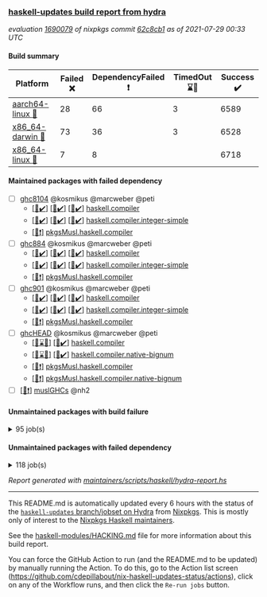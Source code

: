 ### [haskell-updates build report from hydra](https://hydra.nixos.org/jobset/nixpkgs/haskell-updates)
*evaluation [1690079](https://hydra.nixos.org/eval/1690079) of nixpkgs commit [62c8cb1](https://github.com/NixOS/nixpkgs/commits/62c8cb182690e8fabd098e3e4924332218219e51) as of 2021-07-29 00:33 UTC*
#### Build summary

 | Platform | Failed :x: | DependencyFailed :heavy_exclamation_mark: | TimedOut :hourglass::no_entry_sign: | Success :heavy_check_mark: | 
 | --- | --- | --- | --- | --- | 
 | [aarch64-linux :iphone:](https://hydra.nixos.org/eval/1690079?filter=.aarch64-linux) | 28 | 66 | 3 | 6589 | 
 | [x86_64-darwin :apple:](https://hydra.nixos.org/eval/1690079?filter=.x86_64-darwin) | 73 | 36 | 3 | 6528 | 
 | [x86_64-linux :penguin:](https://hydra.nixos.org/eval/1690079?filter=.x86_64-linux) | 7 | 8 |  | 6718 | 
#### Maintained packages with failed dependency
- [ ] [ghc8104](https://hydra.nixos.org/eval/1690079?filter=ghc8104) @kosmikus @marcweber @peti
  - [[:iphone::heavy_check_mark:]](https://hydra.nixos.org/build/148386706) [[:apple::heavy_check_mark:]](https://hydra.nixos.org/build/148232712) [[:penguin::heavy_check_mark:]](https://hydra.nixos.org/build/148386272) [haskell.compiler](https://hydra.nixos.org/eval/1690079?filter=haskell.compiler.ghc8104)
  - [[:iphone::heavy_check_mark:]](https://hydra.nixos.org/build/148376984) [[:apple::heavy_check_mark:]](https://hydra.nixos.org/build/148228743) [[:penguin::heavy_check_mark:]](https://hydra.nixos.org/build/148380038) [haskell.compiler.integer-simple](https://hydra.nixos.org/eval/1690079?filter=haskell.compiler.integer-simple.ghc8104)
  -   [[:penguin::heavy_exclamation_mark:]](https://hydra.nixos.org/build/148658003) [pkgsMusl.haskell.compiler](https://hydra.nixos.org/eval/1690079?filter=pkgsMusl.haskell.compiler.ghc8104)
- [ ] [ghc884](https://hydra.nixos.org/eval/1690079?filter=ghc884) @kosmikus @marcweber @peti
  - [[:iphone::heavy_check_mark:]](https://hydra.nixos.org/build/148388394) [[:apple::heavy_check_mark:]](https://hydra.nixos.org/build/148239757) [[:penguin::heavy_check_mark:]](https://hydra.nixos.org/build/148377361) [haskell.compiler](https://hydra.nixos.org/eval/1690079?filter=haskell.compiler.ghc884)
  - [[:iphone::heavy_check_mark:]](https://hydra.nixos.org/build/148387955) [[:apple::heavy_check_mark:]](https://hydra.nixos.org/build/148237372) [[:penguin::heavy_check_mark:]](https://hydra.nixos.org/build/148387289) [haskell.compiler.integer-simple](https://hydra.nixos.org/eval/1690079?filter=haskell.compiler.integer-simple.ghc884)
  -   [[:penguin::heavy_exclamation_mark:]](https://hydra.nixos.org/build/148657996) [pkgsMusl.haskell.compiler](https://hydra.nixos.org/eval/1690079?filter=pkgsMusl.haskell.compiler.ghc884)
- [ ] [ghc901](https://hydra.nixos.org/eval/1690079?filter=ghc901) @kosmikus @marcweber @peti
  - [[:iphone::heavy_check_mark:]](https://hydra.nixos.org/build/148376511) [[:apple::heavy_check_mark:]](https://hydra.nixos.org/build/148231710) [[:penguin::heavy_check_mark:]](https://hydra.nixos.org/build/148378419) [haskell.compiler](https://hydra.nixos.org/eval/1690079?filter=haskell.compiler.ghc901)
  - [[:iphone::heavy_check_mark:]](https://hydra.nixos.org/build/148377636) [[:apple::heavy_check_mark:]](https://hydra.nixos.org/build/148241715) [[:penguin::heavy_check_mark:]](https://hydra.nixos.org/build/148376410) [haskell.compiler.integer-simple](https://hydra.nixos.org/eval/1690079?filter=haskell.compiler.integer-simple.ghc901)
  -   [[:penguin::heavy_exclamation_mark:]](https://hydra.nixos.org/build/148657998) [pkgsMusl.haskell.compiler](https://hydra.nixos.org/eval/1690079?filter=pkgsMusl.haskell.compiler.ghc901)
- [ ] [ghcHEAD](https://hydra.nixos.org/eval/1690079?filter=ghcHEAD) @kosmikus @marcweber @peti
  - [[:apple::hourglass::no_entry_sign:]](https://hydra.nixos.org/build/148234967) [[:penguin::heavy_check_mark:]](https://hydra.nixos.org/build/148377968) [haskell.compiler](https://hydra.nixos.org/eval/1690079?filter=haskell.compiler.ghcHEAD)
  - [[:apple::hourglass::no_entry_sign:]](https://hydra.nixos.org/build/148246756) [[:penguin::heavy_check_mark:]](https://hydra.nixos.org/build/148387511) [haskell.compiler.native-bignum](https://hydra.nixos.org/eval/1690079?filter=haskell.compiler.native-bignum.ghcHEAD)
  -  [[:penguin::heavy_exclamation_mark:]](https://hydra.nixos.org/build/148658002) [pkgsMusl.haskell.compiler](https://hydra.nixos.org/eval/1690079?filter=pkgsMusl.haskell.compiler.ghcHEAD)
  -  [[:penguin::heavy_exclamation_mark:]](https://hydra.nixos.org/build/148657997) [pkgsMusl.haskell.compiler.native-bignum](https://hydra.nixos.org/eval/1690079?filter=pkgsMusl.haskell.compiler.native-bignum.ghcHEAD)
- [ ] [[:penguin::heavy_exclamation_mark:]](https://hydra.nixos.org/build/148658001) [muslGHCs](https://hydra.nixos.org/eval/1690079?filter=muslGHCs) @nh2
#### Unmaintained packages with build failure
<details><summary>95 job(s) </summary>

- [ ] [[:iphone::heavy_check_mark:]](https://hydra.nixos.org/build/148721478) [[:apple::x:]](https://hydra.nixos.org/build/148714254) [[:penguin::heavy_check_mark:]](https://hydra.nixos.org/build/148710759) [haskellPackages.FractalArt](https://hydra.nixos.org/eval/1690079?filter=haskellPackages.FractalArt) 
- [ ] [[:iphone::heavy_check_mark:]](https://hydra.nixos.org/build/148386229) [[:apple::x:]](https://hydra.nixos.org/build/148235041) [[:penguin::heavy_check_mark:]](https://hydra.nixos.org/build/148385362) [haskellPackages.GLHUI](https://hydra.nixos.org/eval/1690079?filter=haskellPackages.GLHUI) 
- [ ] [[:iphone::x:]](https://hydra.nixos.org/build/148709468) [[:apple::heavy_check_mark:]](https://hydra.nixos.org/build/148721018) [[:penguin::heavy_check_mark:]](https://hydra.nixos.org/build/148715940) [haskellPackages.HQu](https://hydra.nixos.org/eval/1690079?filter=haskellPackages.HQu) 
- [ ] [[:iphone::x:]](https://hydra.nixos.org/build/148375155) [[:apple::heavy_check_mark:]](https://hydra.nixos.org/build/148235321) [[:penguin::heavy_check_mark:]](https://hydra.nixos.org/build/148381581) [haskellPackages.HsASA](https://hydra.nixos.org/eval/1690079?filter=haskellPackages.HsASA) 
- [ ] [[:iphone::x:]](https://hydra.nixos.org/build/148717403) [[:apple::heavy_check_mark:]](https://hydra.nixos.org/build/148713298) [[:penguin::heavy_check_mark:]](https://hydra.nixos.org/build/148719077) [haskellPackages.OrderedBits](https://hydra.nixos.org/eval/1690079?filter=haskellPackages.OrderedBits) 
- [ ] [[:iphone::heavy_check_mark:]](https://hydra.nixos.org/build/148379658) [[:apple::x:]](https://hydra.nixos.org/build/148242213) [[:penguin::heavy_check_mark:]](https://hydra.nixos.org/build/148378574) [haskellPackages.SDL-image](https://hydra.nixos.org/eval/1690079?filter=haskellPackages.SDL-image) 
- [ ] [[:iphone::heavy_check_mark:]](https://hydra.nixos.org/build/148380693) [[:apple::x:]](https://hydra.nixos.org/build/148245217) [[:penguin::heavy_check_mark:]](https://hydra.nixos.org/build/148375758) [haskellPackages.SDL-mixer](https://hydra.nixos.org/eval/1690079?filter=haskellPackages.SDL-mixer) 
- [ ] [[:iphone::heavy_check_mark:]](https://hydra.nixos.org/build/148386959) [[:apple::x:]](https://hydra.nixos.org/build/148242008) [[:penguin::heavy_check_mark:]](https://hydra.nixos.org/build/148382866) [haskellPackages.SDL-ttf](https://hydra.nixos.org/eval/1690079?filter=haskellPackages.SDL-ttf) 
- [ ] [[:iphone::x:]](https://hydra.nixos.org/build/148710644) [[:apple::heavy_check_mark:]](https://hydra.nixos.org/build/148716648) [[:penguin::heavy_check_mark:]](https://hydra.nixos.org/build/148713876) [haskellPackages.accelerate-llvm](https://hydra.nixos.org/eval/1690079?filter=haskellPackages.accelerate-llvm) 
- [ ] [[:iphone::heavy_check_mark:]](https://hydra.nixos.org/build/148717870) [[:apple::x:]](https://hydra.nixos.org/build/148718604) [[:penguin::heavy_check_mark:]](https://hydra.nixos.org/build/148711881) [haskellPackages.acid-state](https://hydra.nixos.org/eval/1690079?filter=haskellPackages.acid-state) 
- [ ] [[:iphone::heavy_check_mark:]](https://hydra.nixos.org/build/148388543) [[:apple::x:]](https://hydra.nixos.org/build/148232267) [[:penguin::heavy_check_mark:]](https://hydra.nixos.org/build/148387746) [haskellPackages.al](https://hydra.nixos.org/eval/1690079?filter=haskellPackages.al) 
- [ ] [[:iphone::heavy_check_mark:]](https://hydra.nixos.org/build/148718152) [[:apple::x:]](https://hydra.nixos.org/build/148712394) [[:penguin::heavy_check_mark:]](https://hydra.nixos.org/build/148715723) [haskellPackages.assoc-list](https://hydra.nixos.org/eval/1690079?filter=haskellPackages.assoc-list) 
- [ ] [[:iphone::heavy_check_mark:]](https://hydra.nixos.org/build/148719835) [[:apple::x:]](https://hydra.nixos.org/build/148716778) [[:penguin::heavy_check_mark:]](https://hydra.nixos.org/build/148714283) [haskellPackages.assoc-listlike](https://hydra.nixos.org/eval/1690079?filter=haskellPackages.assoc-listlike) 
- [ ] [[:iphone::heavy_check_mark:]](https://hydra.nixos.org/build/148382353) [[:apple::x:]](https://hydra.nixos.org/build/148243347) [[:penguin::heavy_check_mark:]](https://hydra.nixos.org/build/148379375) [haskellPackages.ats-format](https://hydra.nixos.org/eval/1690079?filter=haskellPackages.ats-format) 
- [ ] [[:iphone::heavy_check_mark:]](https://hydra.nixos.org/build/148711937) [[:apple::x:]](https://hydra.nixos.org/build/148719744) [[:penguin::heavy_check_mark:]](https://hydra.nixos.org/build/148718936) [haskellPackages.aws-cloudfront-signed-cookies](https://hydra.nixos.org/eval/1690079?filter=haskellPackages.aws-cloudfront-signed-cookies) 
- [ ] [[:iphone::x:]](https://hydra.nixos.org/build/148387767) [[:apple::heavy_check_mark:]](https://hydra.nixos.org/build/148228396) [[:penguin::heavy_check_mark:]](https://hydra.nixos.org/build/148384018) [haskellPackages.basic-cpuid](https://hydra.nixos.org/eval/1690079?filter=haskellPackages.basic-cpuid) 
- [ ] [[:iphone::heavy_check_mark:]](https://hydra.nixos.org/build/148384490) [[:apple::x:]](https://hydra.nixos.org/build/148237177) [[:penguin::heavy_check_mark:]](https://hydra.nixos.org/build/148382764) [haskellPackages.bindings-parport](https://hydra.nixos.org/eval/1690079?filter=haskellPackages.bindings-parport) 
- [ ] [[:iphone::heavy_check_mark:]](https://hydra.nixos.org/build/148377279) [[:apple::x:]](https://hydra.nixos.org/build/148227760) [[:penguin::heavy_check_mark:]](https://hydra.nixos.org/build/148385857) [haskellPackages.blas-hs](https://hydra.nixos.org/eval/1690079?filter=haskellPackages.blas-hs) 
- [ ] [[:iphone::heavy_check_mark:]](https://hydra.nixos.org/build/148387848) [[:apple::x:]](https://hydra.nixos.org/build/148240704) [[:penguin::heavy_check_mark:]](https://hydra.nixos.org/build/148378823) [haskellPackages.btrfs](https://hydra.nixos.org/eval/1690079?filter=haskellPackages.btrfs) 
- [ ] [[:iphone::heavy_check_mark:]](https://hydra.nixos.org/build/148714539) [[:apple::x:]](https://hydra.nixos.org/build/148709701) [[:penguin::heavy_check_mark:]](https://hydra.nixos.org/build/148711686) [haskellPackages.c2hsc](https://hydra.nixos.org/eval/1690079?filter=haskellPackages.c2hsc) 
- [ ] [[:iphone::heavy_check_mark:]](https://hydra.nixos.org/build/148713704) [[:apple::x:]](https://hydra.nixos.org/build/148716687) [[:penguin::heavy_check_mark:]](https://hydra.nixos.org/build/148710363) [haskellPackages.cas-store](https://hydra.nixos.org/eval/1690079?filter=haskellPackages.cas-store) 
- [ ] [[:iphone::x:]](https://hydra.nixos.org/build/148716819) [[:apple::heavy_check_mark:]](https://hydra.nixos.org/build/148718445) [[:penguin::heavy_check_mark:]](https://hydra.nixos.org/build/148716457) [haskellPackages.cdar-mBound](https://hydra.nixos.org/eval/1690079?filter=haskellPackages.cdar-mBound) 
- [ ] [[:iphone::heavy_check_mark:]](https://hydra.nixos.org/build/148722425) [[:apple::x:]](https://hydra.nixos.org/build/148714497) [[:penguin::heavy_check_mark:]](https://hydra.nixos.org/build/148710899) [haskellPackages.chiphunk](https://hydra.nixos.org/eval/1690079?filter=haskellPackages.chiphunk) 
- [ ] [[:iphone::heavy_check_mark:]](https://hydra.nixos.org/build/148377084) [[:apple::x:]](https://hydra.nixos.org/build/148237879) [[:penguin::heavy_check_mark:]](https://hydra.nixos.org/build/148381210) [haskellPackages.discount](https://hydra.nixos.org/eval/1690079?filter=haskellPackages.discount) 
- [ ] [[:iphone::heavy_check_mark:]](https://hydra.nixos.org/build/148719134) [[:apple::x:]](https://hydra.nixos.org/build/148721959) [[:penguin::heavy_check_mark:]](https://hydra.nixos.org/build/148716067) [haskellPackages.diskhash](https://hydra.nixos.org/eval/1690079?filter=haskellPackages.diskhash) 
- [ ] [[:iphone::heavy_check_mark:]](https://hydra.nixos.org/build/148720289) [[:apple::x:]](https://hydra.nixos.org/build/148710135) [[:penguin::heavy_check_mark:]](https://hydra.nixos.org/build/148720012) [haskellPackages.dsv](https://hydra.nixos.org/eval/1690079?filter=haskellPackages.dsv) 
- [ ] [[:iphone::x:]](https://hydra.nixos.org/build/148386073) [[:apple::x:]](https://hydra.nixos.org/build/148238078) [[:penguin::heavy_check_mark:]](https://hydra.nixos.org/build/148384215) [haskellPackages.easytensor](https://hydra.nixos.org/eval/1690079?filter=haskellPackages.easytensor) 
- [ ] [[:iphone::heavy_check_mark:]](https://hydra.nixos.org/build/148711770) [[:apple::heavy_check_mark:]](https://hydra.nixos.org/build/148717062) [[:penguin::x:]](https://hydra.nixos.org/build/148710399) [haskellPackages.env-extra](https://hydra.nixos.org/eval/1690079?filter=haskellPackages.env-extra) 
- [ ] [[:iphone::heavy_check_mark:]](https://hydra.nixos.org/build/148720383) [[:apple::x:]](https://hydra.nixos.org/build/148713994) [[:penguin::heavy_check_mark:]](https://hydra.nixos.org/build/148717200) [haskellPackages.epub-tools](https://hydra.nixos.org/eval/1690079?filter=haskellPackages.epub-tools) 
- [ ] [[:iphone::heavy_check_mark:]](https://hydra.nixos.org/build/148720092) [[:apple::x:]](https://hydra.nixos.org/build/148722420) [[:penguin::heavy_check_mark:]](https://hydra.nixos.org/build/148712294) [haskellPackages.exinst](https://hydra.nixos.org/eval/1690079?filter=haskellPackages.exinst) 
- [ ] [[:iphone::heavy_check_mark:]](https://hydra.nixos.org/build/148380324) [[:apple::x:]](https://hydra.nixos.org/build/148243022) [[:penguin::heavy_check_mark:]](https://hydra.nixos.org/build/148379064) [haskellPackages.float128](https://hydra.nixos.org/eval/1690079?filter=haskellPackages.float128) 
- [ ] [[:iphone::x:]](https://hydra.nixos.org/build/148386449) [[:apple::heavy_check_mark:]](https://hydra.nixos.org/build/148245008) [[:penguin::heavy_check_mark:]](https://hydra.nixos.org/build/148380632) [haskellPackages.freetype2](https://hydra.nixos.org/eval/1690079?filter=haskellPackages.freetype2) 
- [ ] [[:iphone::heavy_check_mark:]](https://hydra.nixos.org/build/148381451) [[:apple::x:]](https://hydra.nixos.org/build/148236256) [[:penguin::heavy_check_mark:]](https://hydra.nixos.org/build/148379530) [haskellPackages.fuzzytime](https://hydra.nixos.org/eval/1690079?filter=haskellPackages.fuzzytime) 
- [ ] [[:iphone::x:]](https://hydra.nixos.org/build/148710021) [[:apple::heavy_check_mark:]](https://hydra.nixos.org/build/148712572) [[:penguin::heavy_check_mark:]](https://hydra.nixos.org/build/148721982) [haskellPackages.geomancy](https://hydra.nixos.org/eval/1690079?filter=haskellPackages.geomancy) 
- [ ] [[:iphone::x:]](https://hydra.nixos.org/build/148717066) [[:apple::heavy_check_mark:]](https://hydra.nixos.org/build/148721521) [[:penguin::heavy_check_mark:]](https://hydra.nixos.org/build/148722563) [haskellPackages.ghc-prof](https://hydra.nixos.org/eval/1690079?filter=haskellPackages.ghc-prof) 
- [ ] [[:iphone::x:]](https://hydra.nixos.org/build/148714807) [[:apple::x:]](https://hydra.nixos.org/build/148710089) [[:penguin::x:]](https://hydra.nixos.org/build/148720777) [haskellPackages.ghc-tcplugin-api](https://hydra.nixos.org/eval/1690079?filter=haskellPackages.ghc-tcplugin-api) 
- [ ] [[:iphone::heavy_check_mark:]](https://hydra.nixos.org/build/148710561) [[:apple::x:]](https://hydra.nixos.org/build/148720555) [[:penguin::heavy_check_mark:]](https://hydra.nixos.org/build/148719176) [haskellPackages.gi-gdkx11](https://hydra.nixos.org/eval/1690079?filter=haskellPackages.gi-gdkx11) 
- [ ] [[:iphone::x:]](https://hydra.nixos.org/build/148386297) [[:penguin::heavy_check_mark:]](https://hydra.nixos.org/build/148378768) [haskellPackages.gnome-keyring](https://hydra.nixos.org/eval/1690079?filter=haskellPackages.gnome-keyring) 
- [ ] [[:apple::x:]](https://hydra.nixos.org/build/148722437) [haskellPackages.gtk-mac-integration](https://hydra.nixos.org/eval/1690079?filter=haskellPackages.gtk-mac-integration) 
- [ ] [[:iphone::heavy_exclamation_mark:]](https://hydra.nixos.org/build/148715767) [[:apple::x:]](https://hydra.nixos.org/build/148711899) [[:penguin::heavy_check_mark:]](https://hydra.nixos.org/build/148722048) [haskellPackages.gtk-traymanager](https://hydra.nixos.org/eval/1690079?filter=haskellPackages.gtk-traymanager) 
- [ ] [[:iphone::x:]](https://hydra.nixos.org/build/148709587) [[:apple::heavy_check_mark:]](https://hydra.nixos.org/build/148710594) [[:penguin::heavy_check_mark:]](https://hydra.nixos.org/build/148717413) [haskellPackages.gtk2hs-buildtools](https://hydra.nixos.org/eval/1690079?filter=haskellPackages.gtk2hs-buildtools) 
- [ ] [[:iphone::heavy_check_mark:]](https://hydra.nixos.org/build/148378624) [[:apple::x:]](https://hydra.nixos.org/build/148238099) [[:penguin::heavy_check_mark:]](https://hydra.nixos.org/build/148386621) [haskellPackages.hamid](https://hydra.nixos.org/eval/1690079?filter=haskellPackages.hamid) 
- [ ] [[:iphone::heavy_check_mark:]](https://hydra.nixos.org/build/148388520) [[:apple::x:]](https://hydra.nixos.org/build/148236081) [[:penguin::heavy_check_mark:]](https://hydra.nixos.org/build/148379977) [haskellPackages.hid](https://hydra.nixos.org/eval/1690079?filter=haskellPackages.hid) 
- [ ] [[:iphone::heavy_check_mark:]](https://hydra.nixos.org/build/148716267) [[:apple::x:]](https://hydra.nixos.org/build/148713337) [[:penguin::heavy_check_mark:]](https://hydra.nixos.org/build/148715169) [haskellPackages.higher-leveldb](https://hydra.nixos.org/eval/1690079?filter=haskellPackages.higher-leveldb) 
- [ ] [[:iphone::heavy_check_mark:]](https://hydra.nixos.org/build/148715654) [[:apple::x:]](https://hydra.nixos.org/build/148711154) [[:penguin::heavy_check_mark:]](https://hydra.nixos.org/build/148718600) [haskellPackages.highlight](https://hydra.nixos.org/eval/1690079?filter=haskellPackages.highlight) 
- [ ] [[:iphone::heavy_check_mark:]](https://hydra.nixos.org/build/148722639) [[:apple::x:]](https://hydra.nixos.org/build/148722633) [[:penguin::heavy_check_mark:]](https://hydra.nixos.org/build/148722644) [haskellPackages.hmatrix-morpheus](https://hydra.nixos.org/eval/1690079?filter=haskellPackages.hmatrix-morpheus) 
- [ ] [[:iphone::heavy_check_mark:]](https://hydra.nixos.org/build/148381409) [[:apple::x:]](https://hydra.nixos.org/build/148231990) [[:penguin::heavy_check_mark:]](https://hydra.nixos.org/build/148386087) [haskellPackages.hmidi](https://hydra.nixos.org/eval/1690079?filter=haskellPackages.hmidi) 
- [ ] [[:iphone::x:]](https://hydra.nixos.org/build/148716931) [[:apple::heavy_check_mark:]](https://hydra.nixos.org/build/148711656) [[:penguin::heavy_check_mark:]](https://hydra.nixos.org/build/148715269) [haskellPackages.hq](https://hydra.nixos.org/eval/1690079?filter=haskellPackages.hq) 
- [ ] [[:iphone::heavy_check_mark:]](https://hydra.nixos.org/build/148714072) [[:apple::x:]](https://hydra.nixos.org/build/148718373) [[:penguin::heavy_check_mark:]](https://hydra.nixos.org/build/148711828) [haskellPackages.hs](https://hydra.nixos.org/eval/1690079?filter=haskellPackages.hs) 
- [ ] [[:iphone::x:]](https://hydra.nixos.org/build/148719904) [[:apple::x:]](https://hydra.nixos.org/build/148719363) [[:penguin::x:]](https://hydra.nixos.org/build/148714004) [haskellPackages.hs-term-emulator](https://hydra.nixos.org/eval/1690079?filter=haskellPackages.hs-term-emulator) 
- [ ] [[:iphone::heavy_check_mark:]](https://hydra.nixos.org/build/148376838) [[:apple::x:]](https://hydra.nixos.org/build/148237847) [[:penguin::heavy_check_mark:]](https://hydra.nixos.org/build/148378988) [haskellPackages.hsshellscript](https://hydra.nixos.org/eval/1690079?filter=haskellPackages.hsshellscript) 
- [ ] [[:iphone::heavy_check_mark:]](https://hydra.nixos.org/build/148379298) [[:apple::x:]](https://hydra.nixos.org/build/148236693) [[:penguin::heavy_check_mark:]](https://hydra.nixos.org/build/148380136) [haskellPackages.hssourceinfo](https://hydra.nixos.org/eval/1690079?filter=haskellPackages.hssourceinfo) 
- [ ] [[:iphone::heavy_check_mark:]](https://hydra.nixos.org/build/148379418) [[:apple::x:]](https://hydra.nixos.org/build/148234578) [[:penguin::heavy_check_mark:]](https://hydra.nixos.org/build/148378234) [haskellPackages.huckleberry](https://hydra.nixos.org/eval/1690079?filter=haskellPackages.huckleberry) 
- [ ] [[:iphone::heavy_check_mark:]](https://hydra.nixos.org/build/148722252) [[:apple::x:]](https://hydra.nixos.org/build/148718668) [[:penguin::heavy_check_mark:]](https://hydra.nixos.org/build/148709571) [haskellPackages.ipcvar](https://hydra.nixos.org/eval/1690079?filter=haskellPackages.ipcvar) 
- [ ] [[:iphone::heavy_check_mark:]](https://hydra.nixos.org/build/148718589) [[:apple::x:]](https://hydra.nixos.org/build/148717987) [[:penguin::heavy_check_mark:]](https://hydra.nixos.org/build/148715174) [haskellPackages.junit-xml](https://hydra.nixos.org/eval/1690079?filter=haskellPackages.junit-xml) 
- [ ] [[:iphone::heavy_check_mark:]](https://hydra.nixos.org/build/148379723) [[:apple::x:]](https://hydra.nixos.org/build/148240214) [[:penguin::heavy_check_mark:]](https://hydra.nixos.org/build/148385462) [haskellPackages.keep-alive](https://hydra.nixos.org/eval/1690079?filter=haskellPackages.keep-alive) 
- [ ] [[:iphone::heavy_check_mark:]](https://hydra.nixos.org/build/148385160) [[:apple::x:]](https://hydra.nixos.org/build/148242876) [[:penguin::heavy_check_mark:]](https://hydra.nixos.org/build/148387899) [haskellPackages.leveldb-haskell-fork](https://hydra.nixos.org/eval/1690079?filter=haskellPackages.leveldb-haskell-fork) 
- [ ] [[:iphone::x:]](https://hydra.nixos.org/build/148718898) [[:apple::heavy_check_mark:]](https://hydra.nixos.org/build/148714771) [[:penguin::heavy_check_mark:]](https://hydra.nixos.org/build/148721902) [haskellPackages.libBF](https://hydra.nixos.org/eval/1690079?filter=haskellPackages.libBF) 
- [ ] [[:iphone::heavy_check_mark:]](https://hydra.nixos.org/build/148717245) [[:apple::x:]](https://hydra.nixos.org/build/148710026) [[:penguin::heavy_check_mark:]](https://hydra.nixos.org/build/148713675) [haskellPackages.loc](https://hydra.nixos.org/eval/1690079?filter=haskellPackages.loc) 
- [ ] [[:iphone::x:]](https://hydra.nixos.org/build/148375680) [[:apple::heavy_check_mark:]](https://hydra.nixos.org/build/148227621) [[:penguin::heavy_check_mark:]](https://hydra.nixos.org/build/148387753) [haskellPackages.long-double](https://hydra.nixos.org/eval/1690079?filter=haskellPackages.long-double) 
- [ ] [[:iphone::heavy_check_mark:]](https://hydra.nixos.org/build/148720457) [[:apple::x:]](https://hydra.nixos.org/build/148718441) [[:penguin::heavy_check_mark:]](https://hydra.nixos.org/build/148711474) [haskellPackages.mediawiki2latex](https://hydra.nixos.org/eval/1690079?filter=haskellPackages.mediawiki2latex) 
- [ ] [[:iphone::heavy_check_mark:]](https://hydra.nixos.org/build/148721288) [[:apple::x:]](https://hydra.nixos.org/build/148716118) [[:penguin::heavy_check_mark:]](https://hydra.nixos.org/build/148713620) [haskellPackages.mercury-api](https://hydra.nixos.org/eval/1690079?filter=haskellPackages.mercury-api) 
- [ ] [[:iphone::heavy_check_mark:]](https://hydra.nixos.org/build/148721681) [[:apple::x:]](https://hydra.nixos.org/build/148719565) [[:penguin::heavy_check_mark:]](https://hydra.nixos.org/build/148714464) [haskellPackages.nano-cryptr](https://hydra.nixos.org/eval/1690079?filter=haskellPackages.nano-cryptr) 
- [ ] [[:iphone::x:]](https://hydra.nixos.org/build/148721702) [[:apple::heavy_check_mark:]](https://hydra.nixos.org/build/148714907) [[:penguin::heavy_check_mark:]](https://hydra.nixos.org/build/148715466) [haskellPackages.nlopt-haskell](https://hydra.nixos.org/eval/1690079?filter=haskellPackages.nlopt-haskell) 
- [ ] [[:iphone::heavy_check_mark:]](https://hydra.nixos.org/build/148718078) [[:apple::x:]](https://hydra.nixos.org/build/148715036) [[:penguin::heavy_check_mark:]](https://hydra.nixos.org/build/148718107) [haskellPackages.opencv](https://hydra.nixos.org/eval/1690079?filter=haskellPackages.opencv) 
- [ ] [[:iphone::heavy_check_mark:]](https://hydra.nixos.org/build/148715250) [[:apple::x:]](https://hydra.nixos.org/build/148712704) [[:penguin::heavy_check_mark:]](https://hydra.nixos.org/build/148712092) [haskellPackages.persistent-pagination](https://hydra.nixos.org/eval/1690079?filter=haskellPackages.persistent-pagination) 
- [ ] [[:iphone::x:]](https://hydra.nixos.org/build/148381222) [[:apple::heavy_check_mark:]](https://hydra.nixos.org/build/148233693) [[:penguin::heavy_check_mark:]](https://hydra.nixos.org/build/148378390) [haskellPackages.picosat](https://hydra.nixos.org/eval/1690079?filter=haskellPackages.picosat) 
- [ ] [[:iphone::heavy_check_mark:]](https://hydra.nixos.org/build/148710479) [[:apple::x:]](https://hydra.nixos.org/build/148714676) [[:penguin::heavy_check_mark:]](https://hydra.nixos.org/build/148713998) [haskellPackages.ping-wrapper](https://hydra.nixos.org/eval/1690079?filter=haskellPackages.ping-wrapper) 
- [ ] [[:iphone::heavy_check_mark:]](https://hydra.nixos.org/build/148721213) [[:apple::x:]](https://hydra.nixos.org/build/148717749) [[:penguin::heavy_check_mark:]](https://hydra.nixos.org/build/148712681) [haskellPackages.pipes-zlib](https://hydra.nixos.org/eval/1690079?filter=haskellPackages.pipes-zlib) 
- [ ] [[:iphone::heavy_check_mark:]](https://hydra.nixos.org/build/148711698) [[:apple::x:]](https://hydra.nixos.org/build/148711504) [[:penguin::heavy_check_mark:]](https://hydra.nixos.org/build/148715183) [haskellPackages.posix-socket](https://hydra.nixos.org/eval/1690079?filter=haskellPackages.posix-socket) 
- [ ] [[:iphone::heavy_check_mark:]](https://hydra.nixos.org/build/148377071) [[:apple::x:]](https://hydra.nixos.org/build/148238349) [[:penguin::heavy_check_mark:]](https://hydra.nixos.org/build/148385771) [haskellPackages.posix-timer](https://hydra.nixos.org/eval/1690079?filter=haskellPackages.posix-timer) 
- [ ] [[:iphone::heavy_check_mark:]](https://hydra.nixos.org/build/148382876) [[:apple::x:]](https://hydra.nixos.org/build/148236019) [[:penguin::heavy_check_mark:]](https://hydra.nixos.org/build/148387236) [haskellPackages.pthread](https://hydra.nixos.org/eval/1690079?filter=haskellPackages.pthread) 
- [ ] [[:iphone::x:]](https://hydra.nixos.org/build/148722088) [[:apple::heavy_check_mark:]](https://hydra.nixos.org/build/148711559) [[:penguin::heavy_check_mark:]](https://hydra.nixos.org/build/148716647) [haskellPackages.ptr-poker](https://hydra.nixos.org/eval/1690079?filter=haskellPackages.ptr-poker) 
- [ ] [[:iphone::heavy_check_mark:]](https://hydra.nixos.org/build/148713316) [[:apple::x:]](https://hydra.nixos.org/build/148710939) [[:penguin::heavy_check_mark:]](https://hydra.nixos.org/build/148716104) [haskellPackages.sandwich-webdriver](https://hydra.nixos.org/eval/1690079?filter=haskellPackages.sandwich-webdriver) 
- [ ] [[:iphone::heavy_check_mark:]](https://hydra.nixos.org/build/148379844) [[:apple::x:]](https://hydra.nixos.org/build/148239192) [[:penguin::heavy_check_mark:]](https://hydra.nixos.org/build/148386541) [haskellPackages.sdp](https://hydra.nixos.org/eval/1690079?filter=haskellPackages.sdp) 
- [ ] [[:iphone::heavy_check_mark:]](https://hydra.nixos.org/build/148379132) [[:apple::x:]](https://hydra.nixos.org/build/148242511) [[:penguin::heavy_check_mark:]](https://hydra.nixos.org/build/148385664) [haskellPackages.select](https://hydra.nixos.org/eval/1690079?filter=haskellPackages.select) 
- [ ] [[:iphone::heavy_check_mark:]](https://hydra.nixos.org/build/148384893) [[:apple::x:]](https://hydra.nixos.org/build/148237779) [[:penguin::heavy_check_mark:]](https://hydra.nixos.org/build/148375246) [haskellPackages.shared-memory](https://hydra.nixos.org/eval/1690079?filter=haskellPackages.shared-memory) 
- [ ] [[:iphone::x:]](https://hydra.nixos.org/build/148718409) [[:apple::x:]](https://hydra.nixos.org/build/148714785) [[:penguin::x:]](https://hydra.nixos.org/build/148719206) [haskellPackages.streamly-archive](https://hydra.nixos.org/eval/1690079?filter=haskellPackages.streamly-archive) 
- [ ] [[:iphone::x:]](https://hydra.nixos.org/build/148720634) [[:apple::x:]](https://hydra.nixos.org/build/148711263) [[:penguin::x:]](https://hydra.nixos.org/build/148722379) [haskellPackages.streamly-lmdb](https://hydra.nixos.org/eval/1690079?filter=haskellPackages.streamly-lmdb) 
- [ ] [[:iphone::x:]](https://hydra.nixos.org/build/148714117) [[:apple::x:]](https://hydra.nixos.org/build/148719875) [[:penguin::x:]](https://hydra.nixos.org/build/148711103) [haskellPackages.streamly-process](https://hydra.nixos.org/eval/1690079?filter=haskellPackages.streamly-process) 
- [ ] [[:iphone::heavy_check_mark:]](https://hydra.nixos.org/build/148377658) [[:apple::x:]](https://hydra.nixos.org/build/148233238) [[:penguin::heavy_check_mark:]](https://hydra.nixos.org/build/148382721) [haskellPackages.sysinfo](https://hydra.nixos.org/eval/1690079?filter=haskellPackages.sysinfo) 
- [ ] [[:iphone::heavy_check_mark:]](https://hydra.nixos.org/build/148714618) [[:apple::x:]](https://hydra.nixos.org/build/148714838) [[:penguin::heavy_check_mark:]](https://hydra.nixos.org/build/148722195) [haskellPackages.tailfile-hinotify](https://hydra.nixos.org/eval/1690079?filter=haskellPackages.tailfile-hinotify) 
- [ ] [[:iphone::x:]](https://hydra.nixos.org/build/148715427) [[:apple::x:]](https://hydra.nixos.org/build/148716636) [[:penguin::x:]](https://hydra.nixos.org/build/148719970) [haskellPackages.tasty-checklist](https://hydra.nixos.org/eval/1690079?filter=haskellPackages.tasty-checklist) 
- [ ] [[:iphone::heavy_check_mark:]](https://hydra.nixos.org/build/148714418) [[:apple::x:]](https://hydra.nixos.org/build/148714120) [[:penguin::heavy_check_mark:]](https://hydra.nixos.org/build/148721765) [haskellPackages.thyme](https://hydra.nixos.org/eval/1690079?filter=haskellPackages.thyme) 
- [ ] [[:iphone::x:]](https://hydra.nixos.org/build/148713147) [[:apple::heavy_check_mark:]](https://hydra.nixos.org/build/148714453) [[:penguin::heavy_check_mark:]](https://hydra.nixos.org/build/148714836) [haskellPackages.type-natural](https://hydra.nixos.org/eval/1690079?filter=haskellPackages.type-natural) 
- [ ] [[:iphone::heavy_check_mark:]](https://hydra.nixos.org/build/148714656) [[:apple::x:]](https://hydra.nixos.org/build/148713471) [[:penguin::heavy_check_mark:]](https://hydra.nixos.org/build/148722125) [haskellPackages.tz](https://hydra.nixos.org/eval/1690079?filter=haskellPackages.tz) 
- [ ] [[:iphone::x:]](https://hydra.nixos.org/build/148382303) [[:apple::heavy_check_mark:]](https://hydra.nixos.org/build/148238385) [[:penguin::heavy_check_mark:]](https://hydra.nixos.org/build/148379830) [haskellPackages.unicode-properties](https://hydra.nixos.org/eval/1690079?filter=haskellPackages.unicode-properties) 
- [ ] [[:iphone::x:]](https://hydra.nixos.org/build/148376980) [[:apple::heavy_check_mark:]](https://hydra.nixos.org/build/148240881) [[:penguin::heavy_check_mark:]](https://hydra.nixos.org/build/148382277) [haskellPackages.wiringPi](https://hydra.nixos.org/eval/1690079?filter=haskellPackages.wiringPi) 
- [ ] [[:iphone::heavy_check_mark:]](https://hydra.nixos.org/build/148381996) [[:apple::x:]](https://hydra.nixos.org/build/148233226) [[:penguin::heavy_check_mark:]](https://hydra.nixos.org/build/148379110) [tests.haskell.writers](https://hydra.nixos.org/eval/1690079?filter=tests.haskell.writers) 
- [ ] [[:iphone::x:]](https://hydra.nixos.org/build/148711566) [[:apple::heavy_check_mark:]](https://hydra.nixos.org/build/148713661) [[:penguin::heavy_check_mark:]](https://hydra.nixos.org/build/148720228) [haskellPackages.x86-64bit](https://hydra.nixos.org/eval/1690079?filter=haskellPackages.x86-64bit) 
- [ ] [[:iphone::heavy_check_mark:]](https://hydra.nixos.org/build/148378540) [[:apple::x:]](https://hydra.nixos.org/build/148244895) [[:penguin::heavy_check_mark:]](https://hydra.nixos.org/build/148388020) [haskellPackages.xmonad-utils](https://hydra.nixos.org/eval/1690079?filter=haskellPackages.xmonad-utils) 
- [ ] [[:iphone::heavy_check_mark:]](https://hydra.nixos.org/build/148379911) [[:apple::x:]](https://hydra.nixos.org/build/148231152) [[:penguin::heavy_check_mark:]](https://hydra.nixos.org/build/148386707) [haskellPackages.yoga](https://hydra.nixos.org/eval/1690079?filter=haskellPackages.yoga) 
- [ ] [[:iphone::heavy_check_mark:]](https://hydra.nixos.org/build/148718243) [[:apple::x:]](https://hydra.nixos.org/build/148718523) [[:penguin::heavy_check_mark:]](https://hydra.nixos.org/build/148714995) [haskellPackages.zip](https://hydra.nixos.org/eval/1690079?filter=haskellPackages.zip) 
- [ ] [[:iphone::heavy_check_mark:]](https://hydra.nixos.org/build/148381028) [[:apple::x:]](https://hydra.nixos.org/build/148246543) [[:penguin::heavy_check_mark:]](https://hydra.nixos.org/build/148388499) [haskellPackages.zot](https://hydra.nixos.org/eval/1690079?filter=haskellPackages.zot) 
- [ ] [[:iphone::heavy_check_mark:]](https://hydra.nixos.org/build/148378856) [[:apple::x:]](https://hydra.nixos.org/build/148229363) [[:penguin::heavy_check_mark:]](https://hydra.nixos.org/build/148382168) [haskellPackages.zxcvbn-c](https://hydra.nixos.org/eval/1690079?filter=haskellPackages.zxcvbn-c) 
</details>

#### Unmaintained packages with failed dependency
<details><summary>118 job(s) </summary>

- [ ] [[:iphone::heavy_exclamation_mark:]](https://hydra.nixos.org/build/148720317) [[:apple::heavy_check_mark:]](https://hydra.nixos.org/build/148710101) [[:penguin::heavy_check_mark:]](https://hydra.nixos.org/build/148721986) [haskellPackages.Chart-cairo](https://hydra.nixos.org/eval/1690079?filter=haskellPackages.Chart-cairo) 
- [ ] [[:iphone::heavy_exclamation_mark:]](https://hydra.nixos.org/build/148712618) [[:apple::heavy_check_mark:]](https://hydra.nixos.org/build/148713673) [[:penguin::heavy_check_mark:]](https://hydra.nixos.org/build/148716092) [haskellPackages.Chart-gtk](https://hydra.nixos.org/eval/1690079?filter=haskellPackages.Chart-gtk) 
- [ ] [[:iphone::heavy_exclamation_mark:]](https://hydra.nixos.org/build/148719275) [[:apple::heavy_check_mark:]](https://hydra.nixos.org/build/148713765) [[:penguin::heavy_check_mark:]](https://hydra.nixos.org/build/148714843) [haskellPackages.Chart-gtk3](https://hydra.nixos.org/eval/1690079?filter=haskellPackages.Chart-gtk3) 
- [ ] [[:iphone::heavy_exclamation_mark:]](https://hydra.nixos.org/build/148721399) [[:apple::heavy_check_mark:]](https://hydra.nixos.org/build/148709839) [[:penguin::heavy_check_mark:]](https://hydra.nixos.org/build/148717996) [haskellPackages.Chart-tests](https://hydra.nixos.org/eval/1690079?filter=haskellPackages.Chart-tests) 
- [ ] [[:iphone::heavy_exclamation_mark:]](https://hydra.nixos.org/build/148721822) [[:apple::heavy_check_mark:]](https://hydra.nixos.org/build/148721889) [[:penguin::heavy_check_mark:]](https://hydra.nixos.org/build/148718116) [haskellPackages.GtkTV](https://hydra.nixos.org/eval/1690079?filter=haskellPackages.GtkTV) 
- [ ] [[:iphone::heavy_exclamation_mark:]](https://hydra.nixos.org/build/148712868) [[:apple::heavy_check_mark:]](https://hydra.nixos.org/build/148721025) [[:penguin::heavy_check_mark:]](https://hydra.nixos.org/build/148713913) [haskellPackages.MissingK](https://hydra.nixos.org/eval/1690079?filter=haskellPackages.MissingK) 
- [ ] [[:iphone::heavy_exclamation_mark:]](https://hydra.nixos.org/build/148720513) [[:apple::heavy_check_mark:]](https://hydra.nixos.org/build/148718049) [[:penguin::heavy_check_mark:]](https://hydra.nixos.org/build/148720305) [haskellPackages.PrimitiveArray](https://hydra.nixos.org/eval/1690079?filter=haskellPackages.PrimitiveArray) 
- [ ] [[:iphone::heavy_exclamation_mark:]](https://hydra.nixos.org/build/148714278) [[:apple::heavy_check_mark:]](https://hydra.nixos.org/build/148716105) [[:penguin::heavy_check_mark:]](https://hydra.nixos.org/build/148722212) [haskellPackages.aivika-experiment-cairo](https://hydra.nixos.org/eval/1690079?filter=haskellPackages.aivika-experiment-cairo) 
- [ ] [[:iphone::heavy_check_mark:]](https://hydra.nixos.org/build/148714236) [[:apple::heavy_exclamation_mark:]](https://hydra.nixos.org/build/148711606) [[:penguin::heavy_check_mark:]](https://hydra.nixos.org/build/148714158) [haskellPackages.antiope-es](https://hydra.nixos.org/eval/1690079?filter=haskellPackages.antiope-es) 
- [ ] [bustle](https://hydra.nixos.org/eval/1690079?filter=bustle) 
  - [[:iphone::heavy_exclamation_mark:]](https://hydra.nixos.org/build/148709582) [[:penguin::heavy_check_mark:]](https://hydra.nixos.org/build/148710884) [toplevel](https://hydra.nixos.org/eval/1690079?filter=bustle)
  - [[:iphone::heavy_exclamation_mark:]](https://hydra.nixos.org/build/148715810) [[:penguin::heavy_check_mark:]](https://hydra.nixos.org/build/148720454) [haskellPackages](https://hydra.nixos.org/eval/1690079?filter=haskellPackages.bustle)
- [ ] [[:iphone::heavy_exclamation_mark:]](https://hydra.nixos.org/build/148715175) [[:apple::heavy_check_mark:]](https://hydra.nixos.org/build/148714431) [[:penguin::heavy_check_mark:]](https://hydra.nixos.org/build/148719702) [haskellPackages.cairo](https://hydra.nixos.org/eval/1690079?filter=haskellPackages.cairo) 
- [ ] [[:iphone::heavy_exclamation_mark:]](https://hydra.nixos.org/build/148711279) [[:apple::heavy_check_mark:]](https://hydra.nixos.org/build/148719329) [[:penguin::heavy_check_mark:]](https://hydra.nixos.org/build/148712741) [haskellPackages.cairo-appbase](https://hydra.nixos.org/eval/1690079?filter=haskellPackages.cairo-appbase) 
- [ ] [[:iphone::heavy_exclamation_mark:]](https://hydra.nixos.org/build/148717074) [[:apple::heavy_check_mark:]](https://hydra.nixos.org/build/148712020) [[:penguin::heavy_check_mark:]](https://hydra.nixos.org/build/148714398) [haskellPackages.cairo-canvas](https://hydra.nixos.org/eval/1690079?filter=haskellPackages.cairo-canvas) 
- [ ] [[:iphone::heavy_exclamation_mark:]](https://hydra.nixos.org/build/148711444) [[:apple::heavy_check_mark:]](https://hydra.nixos.org/build/148715533) [[:penguin::heavy_check_mark:]](https://hydra.nixos.org/build/148716603) [haskellPackages.diagrams-cairo](https://hydra.nixos.org/eval/1690079?filter=haskellPackages.diagrams-cairo) 
- [ ] [[:iphone::heavy_exclamation_mark:]](https://hydra.nixos.org/build/148714153) [[:apple::heavy_check_mark:]](https://hydra.nixos.org/build/148713946) [[:penguin::heavy_check_mark:]](https://hydra.nixos.org/build/148715636) [haskellPackages.dynamic-graph](https://hydra.nixos.org/eval/1690079?filter=haskellPackages.dynamic-graph) 
- [ ] [[:iphone::heavy_exclamation_mark:]](https://hydra.nixos.org/build/148381078) [[:apple::heavy_exclamation_mark:]](https://hydra.nixos.org/build/148241846) [[:penguin::heavy_check_mark:]](https://hydra.nixos.org/build/148385403) [haskellPackages.easytensor-vulkan](https://hydra.nixos.org/eval/1690079?filter=haskellPackages.easytensor-vulkan) 
- [ ] [[:iphone::heavy_check_mark:]](https://hydra.nixos.org/build/148717176) [[:apple::heavy_exclamation_mark:]](https://hydra.nixos.org/build/148722115) [[:penguin::heavy_check_mark:]](https://hydra.nixos.org/build/148711334) [haskellPackages.exinst-aeson](https://hydra.nixos.org/eval/1690079?filter=haskellPackages.exinst-aeson) 
- [ ] [[:iphone::heavy_check_mark:]](https://hydra.nixos.org/build/148721374) [[:apple::heavy_exclamation_mark:]](https://hydra.nixos.org/build/148711578) [[:penguin::heavy_check_mark:]](https://hydra.nixos.org/build/148720988) [haskellPackages.exinst-bytes](https://hydra.nixos.org/eval/1690079?filter=haskellPackages.exinst-bytes) 
- [ ] [[:iphone::heavy_check_mark:]](https://hydra.nixos.org/build/148715705) [[:apple::heavy_exclamation_mark:]](https://hydra.nixos.org/build/148715711) [[:penguin::heavy_check_mark:]](https://hydra.nixos.org/build/148719716) [haskellPackages.exinst-cereal](https://hydra.nixos.org/eval/1690079?filter=haskellPackages.exinst-cereal) 
- [ ] [[:iphone::heavy_check_mark:]](https://hydra.nixos.org/build/148715056) [[:apple::heavy_exclamation_mark:]](https://hydra.nixos.org/build/148719819) [[:penguin::heavy_check_mark:]](https://hydra.nixos.org/build/148720353) [haskellPackages.exinst-serialise](https://hydra.nixos.org/eval/1690079?filter=haskellPackages.exinst-serialise) 
- [ ] [[:iphone::heavy_check_mark:]](https://hydra.nixos.org/build/148714360) [[:apple::heavy_exclamation_mark:]](https://hydra.nixos.org/build/148716298) [[:penguin::heavy_check_mark:]](https://hydra.nixos.org/build/148717228) [haskellPackages.fastparser](https://hydra.nixos.org/eval/1690079?filter=haskellPackages.fastparser) 
- [ ] [[:iphone::heavy_exclamation_mark:]](https://hydra.nixos.org/build/148719414) [[:penguin::heavy_check_mark:]](https://hydra.nixos.org/build/148719111) [haskellPackages.ghcjs-dom-hello](https://hydra.nixos.org/eval/1690079?filter=haskellPackages.ghcjs-dom-hello) 
- [ ] [[:iphone::heavy_check_mark:]](https://hydra.nixos.org/build/148721164) [[:apple::heavy_exclamation_mark:]](https://hydra.nixos.org/build/148713717) [[:penguin::heavy_check_mark:]](https://hydra.nixos.org/build/148713248) [haskellPackages.gi-javascriptcore](https://hydra.nixos.org/eval/1690079?filter=haskellPackages.gi-javascriptcore) 
- [ ] [[:iphone::heavy_check_mark:]](https://hydra.nixos.org/build/148719691) [[:apple::heavy_exclamation_mark:]](https://hydra.nixos.org/build/148720170) [[:penguin::heavy_check_mark:]](https://hydra.nixos.org/build/148710909) [haskellPackages.gi-webkit2](https://hydra.nixos.org/eval/1690079?filter=haskellPackages.gi-webkit2) 
- [ ] [[:iphone::heavy_check_mark:]](https://hydra.nixos.org/build/148714513) [[:apple::heavy_exclamation_mark:]](https://hydra.nixos.org/build/148713762) [[:penguin::heavy_check_mark:]](https://hydra.nixos.org/build/148721286) [haskellPackages.gi-webkit2webextension](https://hydra.nixos.org/eval/1690079?filter=haskellPackages.gi-webkit2webextension) 
- [ ] [[:iphone::heavy_exclamation_mark:]](https://hydra.nixos.org/build/148710433) [[:apple::heavy_check_mark:]](https://hydra.nixos.org/build/148711310) [[:penguin::heavy_check_mark:]](https://hydra.nixos.org/build/148722433) [haskellPackages.gio](https://hydra.nixos.org/eval/1690079?filter=haskellPackages.gio) 
- [ ] [[:iphone::heavy_exclamation_mark:]](https://hydra.nixos.org/build/148721365) [[:apple::heavy_check_mark:]](https://hydra.nixos.org/build/148718008) [[:penguin::heavy_check_mark:]](https://hydra.nixos.org/build/148718290) [haskellPackages.glib](https://hydra.nixos.org/eval/1690079?filter=haskellPackages.glib) 
- [ ] [[:iphone::heavy_exclamation_mark:]](https://hydra.nixos.org/build/148711639) [[:apple::heavy_check_mark:]](https://hydra.nixos.org/build/148722544) [[:penguin::heavy_check_mark:]](https://hydra.nixos.org/build/148711063) [haskellPackages.goatee-gtk](https://hydra.nixos.org/eval/1690079?filter=haskellPackages.goatee-gtk) 
- [ ] [[:iphone::heavy_exclamation_mark:]](https://hydra.nixos.org/build/148717327) [[:apple::heavy_check_mark:]](https://hydra.nixos.org/build/148709685) [[:penguin::heavy_check_mark:]](https://hydra.nixos.org/build/148712287) [haskellPackages.gtk](https://hydra.nixos.org/eval/1690079?filter=haskellPackages.gtk) 
- [ ] [[:iphone::heavy_exclamation_mark:]](https://hydra.nixos.org/build/148720564) [[:apple::heavy_check_mark:]](https://hydra.nixos.org/build/148710513) [[:penguin::heavy_check_mark:]](https://hydra.nixos.org/build/148711276) [haskellPackages.gtk-helpers](https://hydra.nixos.org/eval/1690079?filter=haskellPackages.gtk-helpers) 
- [ ] [[:iphone::heavy_exclamation_mark:]](https://hydra.nixos.org/build/148719331) [[:apple::heavy_check_mark:]](https://hydra.nixos.org/build/148712998) [[:penguin::heavy_check_mark:]](https://hydra.nixos.org/build/148719506) [haskellPackages.gtk-jsinput](https://hydra.nixos.org/eval/1690079?filter=haskellPackages.gtk-jsinput) 
- [ ] [[:iphone::heavy_exclamation_mark:]](https://hydra.nixos.org/build/148721474) [[:apple::heavy_check_mark:]](https://hydra.nixos.org/build/148712577) [[:penguin::heavy_check_mark:]](https://hydra.nixos.org/build/148720111) [haskellPackages.gtk-largeTreeStore](https://hydra.nixos.org/eval/1690079?filter=haskellPackages.gtk-largeTreeStore) 
- [ ] [[:iphone::heavy_exclamation_mark:]](https://hydra.nixos.org/build/148711708) [[:apple::heavy_check_mark:]](https://hydra.nixos.org/build/148718642) [[:penguin::heavy_check_mark:]](https://hydra.nixos.org/build/148722579) [haskellPackages.gtk-simple-list-view](https://hydra.nixos.org/eval/1690079?filter=haskellPackages.gtk-simple-list-view) 
- [ ] [[:iphone::heavy_exclamation_mark:]](https://hydra.nixos.org/build/148719243) [[:apple::heavy_check_mark:]](https://hydra.nixos.org/build/148712519) [[:penguin::heavy_check_mark:]](https://hydra.nixos.org/build/148716273) [haskellPackages.gtk-toggle-button-list](https://hydra.nixos.org/eval/1690079?filter=haskellPackages.gtk-toggle-button-list) 
- [ ] [[:iphone::heavy_exclamation_mark:]](https://hydra.nixos.org/build/148716356) [[:apple::heavy_check_mark:]](https://hydra.nixos.org/build/148714746) [[:penguin::heavy_check_mark:]](https://hydra.nixos.org/build/148721771) [haskellPackages.gtk3](https://hydra.nixos.org/eval/1690079?filter=haskellPackages.gtk3) 
- [ ] [[:iphone::heavy_exclamation_mark:]](https://hydra.nixos.org/build/148713135) [[:apple::heavy_check_mark:]](https://hydra.nixos.org/build/148709742) [[:penguin::heavy_check_mark:]](https://hydra.nixos.org/build/148714248) [haskellPackages.gtk3-helpers](https://hydra.nixos.org/eval/1690079?filter=haskellPackages.gtk3-helpers) 
- [ ] [[:iphone::heavy_exclamation_mark:]](https://hydra.nixos.org/build/148718142) [[:apple::heavy_check_mark:]](https://hydra.nixos.org/build/148716758) [[:penguin::heavy_check_mark:]](https://hydra.nixos.org/build/148722274) [haskellPackages.hXmixer](https://hydra.nixos.org/eval/1690079?filter=haskellPackages.hXmixer) 
- [ ] [hello](https://hydra.nixos.org/eval/1690079?filter=hello) 
  - [[:iphone::heavy_check_mark:]](https://hydra.nixos.org/build/148380639) [[:apple::heavy_check_mark:]](https://hydra.nixos.org/build/148238783) [[:penguin::heavy_check_mark:]](https://hydra.nixos.org/build/148385546) [haskellPackages](https://hydra.nixos.org/eval/1690079?filter=haskellPackages.hello)
  -   [[:penguin::heavy_exclamation_mark:]](https://hydra.nixos.org/build/148658004) [pkgsMusl.haskellPackages](https://hydra.nixos.org/eval/1690079?filter=pkgsMusl.haskellPackages.hello)
  -   [[:penguin::heavy_check_mark:]](https://hydra.nixos.org/build/148378603) [pkgsStatic.haskell.packages.integer-simple.ghc8104](https://hydra.nixos.org/eval/1690079?filter=pkgsStatic.haskell.packages.integer-simple.ghc8104.hello)
- [ ] [[:iphone::heavy_exclamation_mark:]](https://hydra.nixos.org/build/148714848) [[:apple::heavy_check_mark:]](https://hydra.nixos.org/build/148718020) [[:penguin::heavy_check_mark:]](https://hydra.nixos.org/build/148709536) [haskellPackages.helm](https://hydra.nixos.org/eval/1690079?filter=haskellPackages.helm) 
- [ ] [[:iphone::heavy_exclamation_mark:]](https://hydra.nixos.org/build/148717842) [[:apple::heavy_check_mark:]](https://hydra.nixos.org/build/148712591) [[:penguin::heavy_check_mark:]](https://hydra.nixos.org/build/148712544) [haskellPackages.hierarchical-clustering-diagrams](https://hydra.nixos.org/eval/1690079?filter=haskellPackages.hierarchical-clustering-diagrams) 
- [ ] [[:iphone::heavy_exclamation_mark:]](https://hydra.nixos.org/build/148715669) [[:apple::heavy_check_mark:]](https://hydra.nixos.org/build/148712395) [[:penguin::heavy_check_mark:]](https://hydra.nixos.org/build/148715078) [haskellPackages.hmatrix-nlopt](https://hydra.nixos.org/eval/1690079?filter=haskellPackages.hmatrix-nlopt) 
- [ ] [[:iphone::heavy_exclamation_mark:]](https://hydra.nixos.org/build/148715393) [[:apple::heavy_check_mark:]](https://hydra.nixos.org/build/148711934) [[:penguin::heavy_check_mark:]](https://hydra.nixos.org/build/148719791) [haskellPackages.ihaskell-charts](https://hydra.nixos.org/eval/1690079?filter=haskellPackages.ihaskell-charts) 
- [ ] [[:iphone::heavy_exclamation_mark:]](https://hydra.nixos.org/build/148714701) [[:apple::heavy_check_mark:]](https://hydra.nixos.org/build/148720369) [[:penguin::heavy_check_mark:]](https://hydra.nixos.org/build/148709464) [haskellPackages.ihaskell-diagrams](https://hydra.nixos.org/eval/1690079?filter=haskellPackages.ihaskell-diagrams) 
- [ ] [[:iphone::heavy_exclamation_mark:]](https://hydra.nixos.org/build/148721934) [[:apple::heavy_check_mark:]](https://hydra.nixos.org/build/148715921) [[:penguin::heavy_check_mark:]](https://hydra.nixos.org/build/148711239) [haskellPackages.ihaskell-plot](https://hydra.nixos.org/eval/1690079?filter=haskellPackages.ihaskell-plot) 
- [ ] [[:iphone::heavy_exclamation_mark:]](https://hydra.nixos.org/build/148712889) [[:apple::heavy_check_mark:]](https://hydra.nixos.org/build/148710807) [[:penguin::heavy_check_mark:]](https://hydra.nixos.org/build/148721913) [haskellPackages.indian-language-font-converter](https://hydra.nixos.org/eval/1690079?filter=haskellPackages.indian-language-font-converter) 
- [ ] [[:iphone::heavy_exclamation_mark:]](https://hydra.nixos.org/build/148715620) [[:apple::heavy_check_mark:]](https://hydra.nixos.org/build/148711476) [[:penguin::heavy_check_mark:]](https://hydra.nixos.org/build/148720303) [haskellPackages.isiz](https://hydra.nixos.org/eval/1690079?filter=haskellPackages.isiz) 
- [ ] [[:iphone::heavy_exclamation_mark:]](https://hydra.nixos.org/build/148711839) [[:penguin::heavy_check_mark:]](https://hydra.nixos.org/build/148709620) [haskellPackages.jsaddle-webkit2gtk](https://hydra.nixos.org/eval/1690079?filter=haskellPackages.jsaddle-webkit2gtk) 
- [ ] [[:iphone::heavy_exclamation_mark:]](https://hydra.nixos.org/build/148713501) [[:apple::heavy_check_mark:]](https://hydra.nixos.org/build/148721541) [[:penguin::heavy_check_mark:]](https://hydra.nixos.org/build/148722194) [haskellPackages.jsonifier](https://hydra.nixos.org/eval/1690079?filter=haskellPackages.jsonifier) 
- [ ] [[:iphone::heavy_check_mark:]](https://hydra.nixos.org/build/148718894) [[:apple::heavy_exclamation_mark:]](https://hydra.nixos.org/build/148710861) [[:penguin::heavy_check_mark:]](https://hydra.nixos.org/build/148718400) [haskellPackages.keenser](https://hydra.nixos.org/eval/1690079?filter=haskellPackages.keenser) 
- [ ] [[:iphone::heavy_exclamation_mark:]](https://hydra.nixos.org/build/148714170) [[:apple::heavy_check_mark:]](https://hydra.nixos.org/build/148714805) [[:penguin::heavy_check_mark:]](https://hydra.nixos.org/build/148714616) [haskellPackages.keera-hails-mvc-solutions-config](https://hydra.nixos.org/eval/1690079?filter=haskellPackages.keera-hails-mvc-solutions-config) 
- [ ] [[:iphone::heavy_exclamation_mark:]](https://hydra.nixos.org/build/148714975) [[:apple::heavy_check_mark:]](https://hydra.nixos.org/build/148721753) [[:penguin::heavy_check_mark:]](https://hydra.nixos.org/build/148710050) [haskellPackages.keera-hails-mvc-view-gtk](https://hydra.nixos.org/eval/1690079?filter=haskellPackages.keera-hails-mvc-view-gtk) 
- [ ] [lens](https://hydra.nixos.org/eval/1690079?filter=lens) 
  - [[:iphone::heavy_check_mark:]](https://hydra.nixos.org/build/148716741) [[:apple::heavy_check_mark:]](https://hydra.nixos.org/build/148718537) [[:penguin::heavy_check_mark:]](https://hydra.nixos.org/build/148714858) [haskellPackages](https://hydra.nixos.org/eval/1690079?filter=haskellPackages.lens)
  -   [[:penguin::heavy_exclamation_mark:]](https://hydra.nixos.org/build/148711266) [pkgsMusl.haskellPackages](https://hydra.nixos.org/eval/1690079?filter=pkgsMusl.haskellPackages.lens)
  -   [[:penguin::heavy_check_mark:]](https://hydra.nixos.org/build/148712007) [pkgsStatic.haskell.packages.integer-simple.ghc8104](https://hydra.nixos.org/eval/1690079?filter=pkgsStatic.haskell.packages.integer-simple.ghc8104.lens)
- [ ] [[:iphone::heavy_exclamation_mark:]](https://hydra.nixos.org/build/148720823) [[:apple::heavy_check_mark:]](https://hydra.nixos.org/build/148715892) [[:penguin::heavy_check_mark:]](https://hydra.nixos.org/build/148719125) [haskellPackages.libnotify](https://hydra.nixos.org/eval/1690079?filter=haskellPackages.libnotify) 
- [ ] [[:iphone::heavy_exclamation_mark:]](https://hydra.nixos.org/build/148716672) [[:apple::heavy_check_mark:]](https://hydra.nixos.org/build/148713678) [[:penguin::heavy_check_mark:]](https://hydra.nixos.org/build/148721910) [haskellPackages.nc-indicators](https://hydra.nixos.org/eval/1690079?filter=haskellPackages.nc-indicators) 
- [ ] [[:iphone::heavy_check_mark:]](https://hydra.nixos.org/build/148715095) [[:apple::heavy_exclamation_mark:]](https://hydra.nixos.org/build/148714201) [[:penguin::heavy_check_mark:]](https://hydra.nixos.org/build/148714465) [haskellPackages.nri-env-parser](https://hydra.nixos.org/eval/1690079?filter=haskellPackages.nri-env-parser) 
- [ ] [[:iphone::heavy_check_mark:]](https://hydra.nixos.org/build/148716726) [[:apple::heavy_exclamation_mark:]](https://hydra.nixos.org/build/148716123) [[:penguin::heavy_check_mark:]](https://hydra.nixos.org/build/148719845) [haskellPackages.nri-http](https://hydra.nixos.org/eval/1690079?filter=haskellPackages.nri-http) 
- [ ] [[:iphone::heavy_check_mark:]](https://hydra.nixos.org/build/148712008) [[:apple::heavy_exclamation_mark:]](https://hydra.nixos.org/build/148718141) [[:penguin::heavy_check_mark:]](https://hydra.nixos.org/build/148714672) [haskellPackages.nri-observability](https://hydra.nixos.org/eval/1690079?filter=haskellPackages.nri-observability) 
- [ ] [[:iphone::heavy_check_mark:]](https://hydra.nixos.org/build/148709942) [[:apple::heavy_exclamation_mark:]](https://hydra.nixos.org/build/148720010) [[:penguin::heavy_check_mark:]](https://hydra.nixos.org/build/148719991) [haskellPackages.nri-prelude](https://hydra.nixos.org/eval/1690079?filter=haskellPackages.nri-prelude) 
- [ ] [[:iphone::heavy_check_mark:]](https://hydra.nixos.org/build/148714579) [[:apple::heavy_exclamation_mark:]](https://hydra.nixos.org/build/148715721) [[:penguin::heavy_check_mark:]](https://hydra.nixos.org/build/148712738) [haskellPackages.nri-redis](https://hydra.nixos.org/eval/1690079?filter=haskellPackages.nri-redis) 
- [ ] [[:iphone::heavy_check_mark:]](https://hydra.nixos.org/build/148712369) [[:apple::heavy_exclamation_mark:]](https://hydra.nixos.org/build/148713676) [[:penguin::heavy_check_mark:]](https://hydra.nixos.org/build/148710343) [haskellPackages.nri-test-encoding](https://hydra.nixos.org/eval/1690079?filter=haskellPackages.nri-test-encoding) 
- [ ] [[:iphone::heavy_check_mark:]](https://hydra.nixos.org/build/148711781) [[:apple::heavy_exclamation_mark:]](https://hydra.nixos.org/build/148710672) [[:penguin::heavy_check_mark:]](https://hydra.nixos.org/build/148717526) [haskellPackages.opencv-extra](https://hydra.nixos.org/eval/1690079?filter=haskellPackages.opencv-extra) 
- [ ] [[:iphone::heavy_exclamation_mark:]](https://hydra.nixos.org/build/148721957) [[:apple::heavy_check_mark:]](https://hydra.nixos.org/build/148714626) [[:penguin::heavy_check_mark:]](https://hydra.nixos.org/build/148714463) [haskellPackages.opentelemetry-extra](https://hydra.nixos.org/eval/1690079?filter=haskellPackages.opentelemetry-extra) 
- [ ] [[:iphone::heavy_exclamation_mark:]](https://hydra.nixos.org/build/148711617) [[:apple::heavy_check_mark:]](https://hydra.nixos.org/build/148720994) [[:penguin::heavy_check_mark:]](https://hydra.nixos.org/build/148709577) [haskellPackages.opentelemetry-lightstep](https://hydra.nixos.org/eval/1690079?filter=haskellPackages.opentelemetry-lightstep) 
- [ ] [[:iphone::heavy_check_mark:]](https://hydra.nixos.org/build/148715010) [[:apple::heavy_exclamation_mark:]](https://hydra.nixos.org/build/148715107) [[:penguin::heavy_check_mark:]](https://hydra.nixos.org/build/148721489) [haskellPackages.orgmode-parse](https://hydra.nixos.org/eval/1690079?filter=haskellPackages.orgmode-parse) 
- [ ] [[:iphone::heavy_check_mark:]](https://hydra.nixos.org/build/148713025) [[:apple::heavy_exclamation_mark:]](https://hydra.nixos.org/build/148722247) [[:penguin::heavy_check_mark:]](https://hydra.nixos.org/build/148712972) [haskellPackages.orgstat](https://hydra.nixos.org/eval/1690079?filter=haskellPackages.orgstat) 
- [ ] [[:iphone::heavy_exclamation_mark:]](https://hydra.nixos.org/build/148713142) [[:apple::heavy_check_mark:]](https://hydra.nixos.org/build/148710753) [[:penguin::heavy_check_mark:]](https://hydra.nixos.org/build/148713132) [haskellPackages.osdkeys](https://hydra.nixos.org/eval/1690079?filter=haskellPackages.osdkeys) 
- [ ] [[:iphone::heavy_exclamation_mark:]](https://hydra.nixos.org/build/148712504) [[:apple::heavy_check_mark:]](https://hydra.nixos.org/build/148717595) [[:penguin::heavy_check_mark:]](https://hydra.nixos.org/build/148712815) [haskellPackages.pango](https://hydra.nixos.org/eval/1690079?filter=haskellPackages.pango) 
- [ ] [[:iphone::heavy_exclamation_mark:]](https://hydra.nixos.org/build/148715902) [[:apple::heavy_check_mark:]](https://hydra.nixos.org/build/148716336) [[:penguin::heavy_check_mark:]](https://hydra.nixos.org/build/148710243) [haskellPackages.plot](https://hydra.nixos.org/eval/1690079?filter=haskellPackages.plot) 
- [ ] [[:iphone::heavy_check_mark:]](https://hydra.nixos.org/build/148712764) [[:apple::heavy_exclamation_mark:]](https://hydra.nixos.org/build/148711666) [[:penguin::heavy_check_mark:]](https://hydra.nixos.org/build/148716522) [haskellPackages.postgresql-replicant](https://hydra.nixos.org/eval/1690079?filter=haskellPackages.postgresql-replicant) 
- [ ] [[:iphone::heavy_check_mark:]](https://hydra.nixos.org/build/148713346) [[:apple::heavy_exclamation_mark:]](https://hydra.nixos.org/build/148719887) [[:penguin::heavy_check_mark:]](https://hydra.nixos.org/build/148709951) [haskellPackages.pretty-diff](https://hydra.nixos.org/eval/1690079?filter=haskellPackages.pretty-diff) 
- [ ] [[:iphone::heavy_exclamation_mark:]](https://hydra.nixos.org/build/148719235) [[:apple::heavy_check_mark:]](https://hydra.nixos.org/build/148715546) [[:penguin::heavy_check_mark:]](https://hydra.nixos.org/build/148714188) [haskellPackages.profiterole](https://hydra.nixos.org/eval/1690079?filter=haskellPackages.profiterole) 
- [ ] [[:iphone::heavy_exclamation_mark:]](https://hydra.nixos.org/build/148716338) [[:apple::heavy_check_mark:]](https://hydra.nixos.org/build/148722099) [[:penguin::heavy_check_mark:]](https://hydra.nixos.org/build/148714079) [haskellPackages.profiteur](https://hydra.nixos.org/eval/1690079?filter=haskellPackages.profiteur) 
- [ ] [[:iphone::heavy_exclamation_mark:]](https://hydra.nixos.org/build/148714132) [[:apple::heavy_check_mark:]](https://hydra.nixos.org/build/148714444) [[:penguin::heavy_check_mark:]](https://hydra.nixos.org/build/148722344) [haskellPackages.qr](https://hydra.nixos.org/eval/1690079?filter=haskellPackages.qr) 
- [ ] [random](https://hydra.nixos.org/eval/1690079?filter=random) 
  - [[:iphone::heavy_check_mark:]](https://hydra.nixos.org/build/148375210) [[:apple::heavy_check_mark:]](https://hydra.nixos.org/build/148237303) [[:penguin::heavy_check_mark:]](https://hydra.nixos.org/build/148382126) [haskellPackages](https://hydra.nixos.org/eval/1690079?filter=haskellPackages.random)
  -   [[:penguin::heavy_exclamation_mark:]](https://hydra.nixos.org/build/148657994) [pkgsMusl.haskellPackages](https://hydra.nixos.org/eval/1690079?filter=pkgsMusl.haskellPackages.random)
  -   [[:penguin::heavy_check_mark:]](https://hydra.nixos.org/build/148378192) [pkgsStatic.haskell.packages.integer-simple.ghc8104](https://hydra.nixos.org/eval/1690079?filter=pkgsStatic.haskell.packages.integer-simple.ghc8104.random)
- [ ] [[:iphone::heavy_exclamation_mark:]](https://hydra.nixos.org/build/148719429) [[:apple::heavy_check_mark:]](https://hydra.nixos.org/build/148709677) [[:penguin::heavy_check_mark:]](https://hydra.nixos.org/build/148717543) [haskellPackages.recursive-line-count](https://hydra.nixos.org/eval/1690079?filter=haskellPackages.recursive-line-count) 
- [ ] [[:iphone::heavy_exclamation_mark:]](https://hydra.nixos.org/build/148382733) [[:apple::heavy_check_mark:]](https://hydra.nixos.org/build/148231062) [[:penguin::heavy_check_mark:]](https://hydra.nixos.org/build/148385844) [haskellPackages.rounded](https://hydra.nixos.org/eval/1690079?filter=haskellPackages.rounded) 
- [ ] [[:iphone::heavy_check_mark:]](https://hydra.nixos.org/build/148713062) [[:apple::heavy_exclamation_mark:]](https://hydra.nixos.org/build/148711238) [[:penguin::heavy_check_mark:]](https://hydra.nixos.org/build/148718991) [haskellPackages.scan-metadata](https://hydra.nixos.org/eval/1690079?filter=haskellPackages.scan-metadata) 
- [ ] [[:iphone::heavy_exclamation_mark:]](https://hydra.nixos.org/build/148716396) [[:apple::heavy_check_mark:]](https://hydra.nixos.org/build/148710219) [[:penguin::heavy_check_mark:]](https://hydra.nixos.org/build/148712612) [haskellPackages.sdl2-cairo](https://hydra.nixos.org/eval/1690079?filter=haskellPackages.sdl2-cairo) 
- [ ] [[:iphone::heavy_check_mark:]](https://hydra.nixos.org/build/148383965) [[:apple::heavy_exclamation_mark:]](https://hydra.nixos.org/build/148238815) [[:penguin::heavy_check_mark:]](https://hydra.nixos.org/build/148387828) [haskellPackages.sdp-binary](https://hydra.nixos.org/eval/1690079?filter=haskellPackages.sdp-binary) 
- [ ] [[:iphone::heavy_check_mark:]](https://hydra.nixos.org/build/148387442) [[:apple::heavy_exclamation_mark:]](https://hydra.nixos.org/build/148235323) [[:penguin::heavy_check_mark:]](https://hydra.nixos.org/build/148384945) [haskellPackages.sdp-deepseq](https://hydra.nixos.org/eval/1690079?filter=haskellPackages.sdp-deepseq) 
- [ ] [[:iphone::heavy_check_mark:]](https://hydra.nixos.org/build/148716554) [[:apple::heavy_exclamation_mark:]](https://hydra.nixos.org/build/148714489) [[:penguin::heavy_check_mark:]](https://hydra.nixos.org/build/148711084) [haskellPackages.sdp-hashable](https://hydra.nixos.org/eval/1690079?filter=haskellPackages.sdp-hashable) 
- [ ] [[:iphone::heavy_check_mark:]](https://hydra.nixos.org/build/148382378) [[:apple::heavy_exclamation_mark:]](https://hydra.nixos.org/build/148227654) [[:penguin::heavy_check_mark:]](https://hydra.nixos.org/build/148386468) [haskellPackages.sdp-io](https://hydra.nixos.org/eval/1690079?filter=haskellPackages.sdp-io) 
- [ ] [[:iphone::heavy_check_mark:]](https://hydra.nixos.org/build/148717742) [[:apple::heavy_exclamation_mark:]](https://hydra.nixos.org/build/148718051) [[:penguin::heavy_check_mark:]](https://hydra.nixos.org/build/148715301) [haskellPackages.sdp-quickcheck](https://hydra.nixos.org/eval/1690079?filter=haskellPackages.sdp-quickcheck) 
- [ ] [[:iphone::heavy_check_mark:]](https://hydra.nixos.org/build/148713387) [[:apple::heavy_exclamation_mark:]](https://hydra.nixos.org/build/148714241) [[:penguin::heavy_check_mark:]](https://hydra.nixos.org/build/148713595) [haskellPackages.sdp4bytestring](https://hydra.nixos.org/eval/1690079?filter=haskellPackages.sdp4bytestring) 
- [ ] [[:iphone::heavy_check_mark:]](https://hydra.nixos.org/build/148713074) [[:apple::heavy_exclamation_mark:]](https://hydra.nixos.org/build/148714794) [[:penguin::heavy_check_mark:]](https://hydra.nixos.org/build/148714648) [haskellPackages.sdp4text](https://hydra.nixos.org/eval/1690079?filter=haskellPackages.sdp4text) 
- [ ] [[:iphone::heavy_check_mark:]](https://hydra.nixos.org/build/148710346) [[:apple::heavy_exclamation_mark:]](https://hydra.nixos.org/build/148714373) [[:penguin::heavy_check_mark:]](https://hydra.nixos.org/build/148709667) [haskellPackages.sdp4unordered](https://hydra.nixos.org/eval/1690079?filter=haskellPackages.sdp4unordered) 
- [ ] [[:iphone::heavy_check_mark:]](https://hydra.nixos.org/build/148715657) [[:apple::heavy_exclamation_mark:]](https://hydra.nixos.org/build/148714432) [[:penguin::heavy_check_mark:]](https://hydra.nixos.org/build/148716117) [haskellPackages.sdp4vector](https://hydra.nixos.org/eval/1690079?filter=haskellPackages.sdp4vector) 
- [ ] [[:iphone::heavy_check_mark:]](https://hydra.nixos.org/build/148722000) [[:apple::heavy_exclamation_mark:]](https://hydra.nixos.org/build/148720183) [[:penguin::heavy_check_mark:]](https://hydra.nixos.org/build/148718528) [haskellPackages.serversession-backend-acid-state](https://hydra.nixos.org/eval/1690079?filter=haskellPackages.serversession-backend-acid-state) 
- [ ] [[:iphone::heavy_exclamation_mark:]](https://hydra.nixos.org/build/148716622) [[:apple::heavy_check_mark:]](https://hydra.nixos.org/build/148716170) [[:penguin::heavy_check_mark:]](https://hydra.nixos.org/build/148712027) [haskellPackages.sized](https://hydra.nixos.org/eval/1690079?filter=haskellPackages.sized) 
- [ ] [[:iphone::heavy_exclamation_mark:]](https://hydra.nixos.org/build/148720055) [[:apple::heavy_check_mark:]](https://hydra.nixos.org/build/148711157) [[:penguin::heavy_check_mark:]](https://hydra.nixos.org/build/148711793) [haskellPackages.slope-field](https://hydra.nixos.org/eval/1690079?filter=haskellPackages.slope-field) 
- [ ] [splot](https://hydra.nixos.org/eval/1690079?filter=splot) 
  - [[:iphone::heavy_exclamation_mark:]](https://hydra.nixos.org/build/148713420) [[:apple::heavy_check_mark:]](https://hydra.nixos.org/build/148722295) [[:penguin::heavy_check_mark:]](https://hydra.nixos.org/build/148713280) [toplevel](https://hydra.nixos.org/eval/1690079?filter=splot)
  - [[:iphone::heavy_exclamation_mark:]](https://hydra.nixos.org/build/148713696) [[:apple::heavy_check_mark:]](https://hydra.nixos.org/build/148715526) [[:penguin::heavy_check_mark:]](https://hydra.nixos.org/build/148720051) [haskellPackages](https://hydra.nixos.org/eval/1690079?filter=haskellPackages.splot)
- [ ] [taskell](https://hydra.nixos.org/eval/1690079?filter=taskell) 
  - [[:iphone::heavy_check_mark:]](https://hydra.nixos.org/build/148710264) [[:apple::heavy_exclamation_mark:]](https://hydra.nixos.org/build/148711970) [[:penguin::heavy_check_mark:]](https://hydra.nixos.org/build/148710580) [toplevel](https://hydra.nixos.org/eval/1690079?filter=taskell)
  - [[:iphone::heavy_check_mark:]](https://hydra.nixos.org/build/148720150) [[:apple::heavy_exclamation_mark:]](https://hydra.nixos.org/build/148716564) [[:penguin::heavy_check_mark:]](https://hydra.nixos.org/build/148711493) [haskellPackages](https://hydra.nixos.org/eval/1690079?filter=haskellPackages.taskell)
- [ ] [[:iphone::heavy_check_mark:]](https://hydra.nixos.org/build/148722219) [[:apple::heavy_exclamation_mark:]](https://hydra.nixos.org/build/148717788) [[:penguin::heavy_check_mark:]](https://hydra.nixos.org/build/148714919) [haskellPackages.tasty-test-reporter](https://hydra.nixos.org/eval/1690079?filter=haskellPackages.tasty-test-reporter) 
- [ ] [[:iphone::heavy_exclamation_mark:]](https://hydra.nixos.org/build/148709756) [[:apple::heavy_check_mark:]](https://hydra.nixos.org/build/148718013) [[:penguin::heavy_check_mark:]](https://hydra.nixos.org/build/148722060) [haskellPackages.threadscope](https://hydra.nixos.org/eval/1690079?filter=haskellPackages.threadscope) 
- [ ] [[:iphone::heavy_exclamation_mark:]](https://hydra.nixos.org/build/148711264) [[:apple::heavy_check_mark:]](https://hydra.nixos.org/build/148722485) [[:penguin::heavy_check_mark:]](https://hydra.nixos.org/build/148722348) [haskellPackages.timeplot](https://hydra.nixos.org/eval/1690079?filter=haskellPackages.timeplot) 
- [ ] [[:iphone::heavy_exclamation_mark:]](https://hydra.nixos.org/build/148384125) [[:apple::heavy_check_mark:]](https://hydra.nixos.org/build/148232107) [[:penguin::heavy_check_mark:]](https://hydra.nixos.org/build/148383299) [haskellPackages.unicode-names](https://hydra.nixos.org/eval/1690079?filter=haskellPackages.unicode-names) 
- [ ] [[:iphone::heavy_exclamation_mark:]](https://hydra.nixos.org/build/148718038) [[:penguin::heavy_check_mark:]](https://hydra.nixos.org/build/148722142) [haskellPackages.webkit2gtk3-javascriptcore](https://hydra.nixos.org/eval/1690079?filter=haskellPackages.webkit2gtk3-javascriptcore) 
- [ ] [[:iphone::heavy_exclamation_mark:]](https://hydra.nixos.org/build/148717018) [[:apple::heavy_check_mark:]](https://hydra.nixos.org/build/148715588) [[:penguin::heavy_check_mark:]](https://hydra.nixos.org/build/148720949) [haskellPackages.wholepixels](https://hydra.nixos.org/eval/1690079?filter=haskellPackages.wholepixels) 
- [ ] [[:iphone::heavy_check_mark:]](https://hydra.nixos.org/build/148375358) [[:apple::heavy_exclamation_mark:]](https://hydra.nixos.org/build/148237806) [[:penguin::heavy_check_mark:]](https://hydra.nixos.org/build/148375618) [haskellPackages.xbattbar](https://hydra.nixos.org/eval/1690079?filter=haskellPackages.xbattbar) 
- [ ] [[:iphone::heavy_exclamation_mark:]](https://hydra.nixos.org/build/148717215) [[:apple::heavy_check_mark:]](https://hydra.nixos.org/build/148713481) [[:penguin::heavy_check_mark:]](https://hydra.nixos.org/build/148719493) [haskellPackages.xdot](https://hydra.nixos.org/eval/1690079?filter=haskellPackages.xdot) 
- [ ] [[:iphone::heavy_exclamation_mark:]](https://hydra.nixos.org/build/148715313) [[:apple::heavy_check_mark:]](https://hydra.nixos.org/build/148715916) [[:penguin::heavy_check_mark:]](https://hydra.nixos.org/build/148713865) [haskellPackages.xmonad-screenshot](https://hydra.nixos.org/eval/1690079?filter=haskellPackages.xmonad-screenshot) 
- [ ] [[:iphone::heavy_exclamation_mark:]](https://hydra.nixos.org/build/148721544) [[:apple::heavy_check_mark:]](https://hydra.nixos.org/build/148712412) [[:penguin::heavy_check_mark:]](https://hydra.nixos.org/build/148709581) [haskellPackages.yesod-media-simple](https://hydra.nixos.org/eval/1690079?filter=haskellPackages.yesod-media-simple) 
- [ ] [[:iphone::heavy_exclamation_mark:]](https://hydra.nixos.org/build/148715681) [[:apple::heavy_check_mark:]](https://hydra.nixos.org/build/148715433) [[:penguin::heavy_check_mark:]](https://hydra.nixos.org/build/148718336) [haskellPackages.yi-frontend-pango](https://hydra.nixos.org/eval/1690079?filter=haskellPackages.yi-frontend-pango) 
</details>

*Report generated with [maintainers/scripts/haskell/hydra-report.hs](https://github.com/NixOS/nixpkgs/blob/haskell-updates/maintainers/scripts/haskell/hydra-report.sh)*


----------------------------------------------------------------------

This README.md is automatically updated every 6 hours with the status of the
[`haskell-updates` branch/jobset on Hydra](https://hydra.nixos.org/jobset/nixpkgs/haskell-updates)
from [Nixpkgs](https://github.com/NixOS/nixpkgs).  This is mostly only of
interest to the [Nixpkgs Haskell maintainers](https://github.com/orgs/NixOS/teams/haskell).

See the
[haskell-modules/HACKING.md](https://github.com/NixOS/nixpkgs/blob/haskell-updates/pkgs/development/haskell-modules/HACKING.md)
file for more information about this build report.

You can force the GitHub Action to run (and the README.md to be updated) by
manually running the Action.  To do this, go to the Action list screen
(https://github.com/cdepillabout/nix-haskell-updates-status/actions),
click on any of the Workflow runs, and then click the `Re-run jobs` button.
